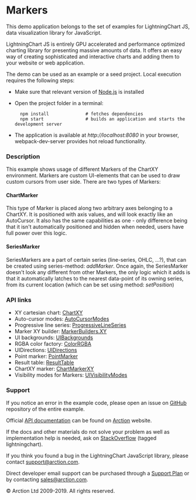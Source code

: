 # Markers

This demo application belongs to the set of examples for LightningChart JS, data visualization library for JavaScript.

LightningChart JS is entirely GPU accelerated and performance optimized charting library for presenting massive amounts of data. It offers an easy way of creating sophisticated and interactive charts and adding them to your website or web application.

The demo can be used as an example or a seed project. Local execution requires the following steps:

- Make sure that relevant version of [Node.js](https://nodejs.org/en/download/) is installed
- Open the project folder in a terminal:

        npm install              # fetches dependencies
        npm start                # builds an application and starts the development server

- The application is available at *http://localhost:8080* in your browser, webpack-dev-server provides hot reload functionality.

### Description

This example shows usage of different Markers of the ChartXY environment.
Markers are custom UI-elements that can be used to draw custom cursors from user side. There are two types of Markers:

#### ChartMarker

This type of Marker is placed along two arbitrary axes belonging to a ChartXY. It is positioned with axis values, and will look exactly like an AutoCursor. It also has the same capabilities as one - only difference being that it isn't automatically positioned and hidden when needed, users have full power over this logic.

#### SeriesMarker

SeriesMarkers are a part of certain series (line-series, OHLC, ...?), that can be created using series-method: *addMarker*. Once again, the SeriesMarker doesn't look any different from other Markers, the only logic which it adds is that it automatically latches to the nearest data-point of its owning series, from its current location (which can be set using method: *setPosition*)

### API links

* XY cartesian chart: [ChartXY][]
* Auto-cursor modes: [AutoCursorModes][]
* Progressive line series: [ProgressiveLineSeries][]
* Marker XY builder: [MarkerBuilders.XY][]
* UI backgrounds: [UIBackgrounds][]
* RGBA color factory: [ColorRGBA][]
* UIDirections: [UIDirections][]
* Point marker: [PointMarker][]
* Result table: [ResultTable][]
* ChartXY marker: [ChartMarkerXY][]
* Visibility modes for Markers: [UIVisibilityModes][]


### Support

If you notice an error in the example code, please open an issue on [GitHub][0] repository of the entire example.

Official [API documentation][1] can be found on [Arction][2] website.

If the docs and other materials do not solve your problem as well as implementation help is needed, ask on [StackOverflow][3] (tagged lightningchart).

If you think you found a bug in the LightningChart JavaScript library, please contact support@arction.com.

Direct developer email support can be purchased through a [Support Plan][4] or by contacting sales@arction.com.

© Arction Ltd 2009-2019. All rights reserved.

[0]: https://github.com/Arction/
[1]: https://www.arction.com/lightningchart-js-api-documentation/
[2]: https://www.arction.com
[3]: https://stackoverflow.com/questions/tagged/lightningchart
[4]: https://www.arction.com/support-services/

[AutoCursorModes]: https://www.arction.com/lightningchart-js-api-documentation/v1.0.0/enums/autocursormodes.html
[ChartMarkerXY]: https://www.arction.com/lightningchart-js-api-documentation/v1.0.0/classes/chartmarkerxy.html
[ChartXY]: https://www.arction.com/lightningchart-js-api-documentation/v1.0.0/classes/chartxy.html
[ColorRGBA]: https://www.arction.com/lightningchart-js-api-documentation/v1.0.0/globals.html#colorrgba
[MarkerBuilders.XY]: https://www.arction.com/lightningchart-js-api-documentation/v1.0.0/globals.html#markerbuilders.xy
[PointMarker]: https://www.arction.com/lightningchart-js-api-documentation/v1.0.0/interfaces/pointmarker.html
[ProgressiveLineSeries]: https://www.arction.com/lightningchart-js-api-documentation/v1.0.0/classes/progressivelineseries.html
[ResultTable]: https://www.arction.com/lightningchart-js-api-documentation/v1.0.0/interfaces/resulttable.html
[UIBackgrounds]: https://www.arction.com/lightningchart-js-api-documentation/v1.0.0/globals.html#uibackgrounds
[UIDirections]: https://www.arction.com/lightningchart-js-api-documentation/v1.0.0/enums/uidirections.html
[UIVisibilityModes]: https://www.arction.com/lightningchart-js-api-documentation/v1.0.0/enums/uivisibilitymodes.html